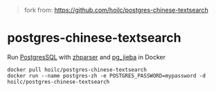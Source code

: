 > fork from: https://github.com/hoilc/postgres-chinese-textsearch


# postgres-chinese-textsearch

Run [PostgresSQL](https://github.com/docker-library/docs/blob/master/postgres/README.md) with [zhparser](https://github.com/amutu/zhparser) and [pg_jieba](https://github.com/jaiminpan/pg_jieba) in Docker

```
docker pull hoilc/postgres-chinese-textsearch
docker run --name postgres-zh -e POSTGRES_PASSWORD=mypassword -d hoilc/postgres-chinese-textsearch
```
